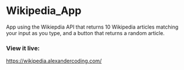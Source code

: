 # Wikipedia_App
App using the Wikiepdia API that returns 10 Wikipedia articles matching your input as you type, and a button that returns a random article.

### View it live:
https://wikipedia.alexandercoding.com/
